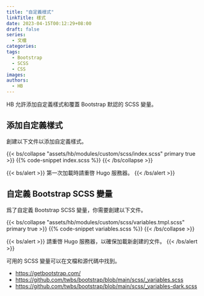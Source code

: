 ```yaml
---
title: "自定義樣式"
linkTitle: 樣式
date: 2023-04-15T00:12:29+08:00
draft: false
series:
  - 文檔
categories:
tags:
  - Bootstrap
  - SCSS
  - CSS
images:
authors:
  - HB
---
```


HB 允許添加自定義樣式和覆蓋 Bootstrap 默認的 SCSS 變量。

<!--more-->

## 添加自定義樣式

創建以下文件以添加自定義樣式。

{{< bs/collapse "assets/hb/modules/custom/scss/index.scss" primary true >}}
{{% code-snippet index.scss %}}
{{< /bs/collapse >}}

{{< bs/alert >}}
第一次加載時請重啓 Hugo 服務器。
{{< /bs/alert >}}

## 自定義 Bootstrap SCSS 變量

爲了自定義 Bootstrap SCSS 變量，你需要創建以下文件。

{{< bs/collapse "assets/hb/modules/custom/scss/variables.tmpl.scss" primary true >}}
{{% code-snippet variables.scss %}}
{{< /bs/collapse >}}

{{< bs/alert >}}
請重啓 Hugo 服務器，以確保加載新創建的文件。
{{< /bs/alert >}}

可用的 SCSS 變量可以在文檔和源代碼中找到。

- https://getbootstrap.com/
- https://github.com/twbs/bootstrap/blob/main/scss/_variables.scss
- https://github.com/twbs/bootstrap/blob/main/scss/_variables-dark.scss

